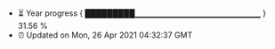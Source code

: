 - ⏳ Year progress { █████████▁▁▁▁▁▁▁▁▁▁▁▁▁▁▁▁▁▁▁▁▁ } 31.56 %
- ⏰ Updated on Mon, 26 Apr 2021 04:32:37 GMT

